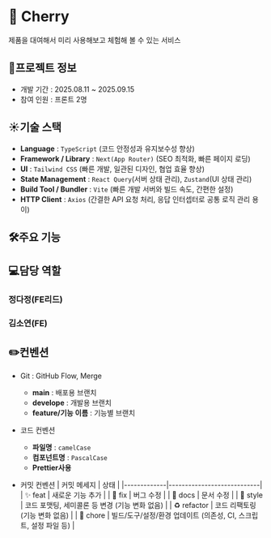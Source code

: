 # 🍒 Cherry
제품을 대여해서 미리 사용해보고 체험해 볼 수 있는 서비스

## 📢프로젝트 정보
- 개발 기간 : 2025.08.11 ~ 2025.09.15
- 참여 인원 : 프론트 2명

## ☀️기술 스택
- **Language** : `TypeScript` (코드 안정성과 유지보수성 향상)
- **Framework / Library** : `Next(App Router)` (SEO 최적화, 빠른 페이지 로딩)
- **UI** : `Tailwind CSS` (빠른 개발, 일관된 디자인, 협업 효율 향상)
- **State Management** : `React Query`(서버 상태 관리), `Zustand`(UI 상태 관리)
- **Build Tool / Bundler** : `Vite` (빠른 개발 서버와 빌드 속도, 간편한 설정)
- **HTTP Client** : `Axios` (간결한 API 요청 처리, 응답 인터셉터로 공통 로직 관리 용이)

## 🛠️주요 기능

## 💻담당 역할
### 정다정(FE리드)

### 김소연(FE)

## ✏️컨벤션
- Git : GitHub Flow, Merge
  - **main** : 배포용 브랜치
  - **develope** : 개발용 브랜치
  - **feature/기능 이름** : 기능별 브랜치

- 코드 컨벤션
  - **파일명** : `camelCase` 
  - **컴포넌트명** : `PascalCase`
  - **Prettier사용**

- 커밋 컨벤션
| 커밋 메세지 | 상태 |
|-------------|----------------------------|
| ✨ feat     | 새로운 기능 추가 |
| 🐛 fix      | 버그 수정 |
| 📝 docs     | 문서 수정 |
| 💄 style    | 코드 포맷팅, 세미콜론 등 변경 (기능 변화 없음) |
| ♻️ refactor | 코드 리팩토링 (기능 변화 없음) |
| 🔧 chore    | 빌드/도구/설정/환경 업데이트 (의존성, CI, 스크립트, 설정 파일 등) |
